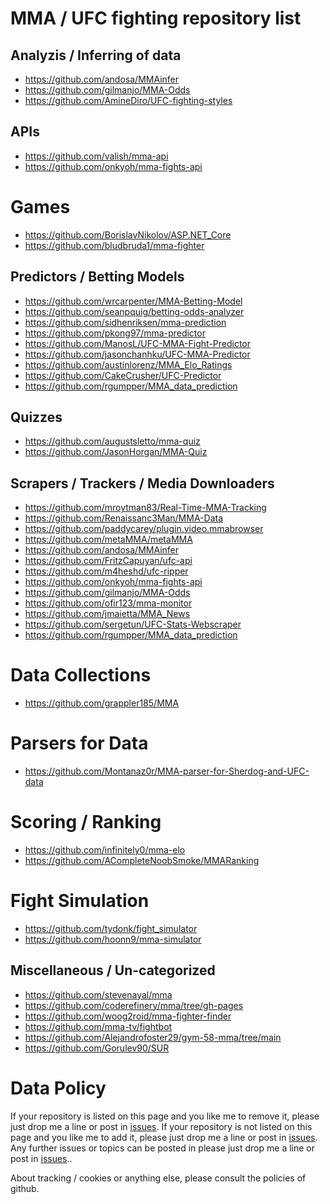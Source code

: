 # MMA / UFC fighting repository list

## Analyzis / Inferring of data

 - https://github.com/andosa/MMAinfer
 - https://github.com/gilmanjo/MMA-Odds
 - https://github.com/AmineDiro/UFC-fighting-styles

## APIs

 - https://github.com/valish/mma-api
 - https://github.com/onkyoh/mma-fights-api

# Games

 - https://github.com/BorislavNikolov/ASP.NET_Core
 - https://github.com/bludbruda1/mma-fighter

## Predictors / Betting Models

 - https://github.com/wrcarpenter/MMA-Betting-Model
 - https://github.com/seanpquig/betting-odds-analyzer
 - https://github.com/sidhenriksen/mma-prediction
 - https://github.com/pkong97/mma-predictor
 - https://github.com/ManosL/UFC-MMA-Fight-Predictor
 - https://github.com/jasonchanhku/UFC-MMA-Predictor
 - https://github.com/austinlorenz/MMA_Elo_Ratings
 - https://github.com/CakeCrusher/UFC-Predictor
 - https://github.com/rgumpper/MMA_data_prediction
 

## Quizzes

 - https://github.com/augustsletto/mma-quiz
 - https://github.com/JasonHorgan/MMA-Quiz

## Scrapers / Trackers / Media Downloaders

 - https://github.com/mroytman83/Real-Time-MMA-Tracking
 - https://github.com/Renaissanc3Man/MMA-Data
 - https://github.com/paddycarey/plugin.video.mmabrowser
 - https://github.com/metaMMA/metaMMA
 - https://github.com/andosa/MMAinfer
 - https://github.com/FritzCapuyan/ufc-api
 - https://github.com/m4heshd/ufc-ripper
 - https://github.com/onkyoh/mma-fights-api
 - https://github.com/gilmanjo/MMA-Odds
 - https://github.com/ofir123/mma-monitor
 - https://github.com/jmaietta/MMA_News
 - https://github.com/sergetun/UFC-Stats-Webscraper
 - https://github.com/rgumpper/MMA_data_prediction

# Data Collections

 - https://github.com/grappler185/MMA

# Parsers for Data

 - https://github.com/Montanaz0r/MMA-parser-for-Sherdog-and-UFC-data

# Scoring / Ranking

 - https://github.com/infinitely0/mma-elo
 - https://github.com/ACompleteNoobSmoke/MMARanking

# Fight Simulation

 - https://github.com/tydonk/fight_simulator
 - https://github.com/hoonn9/mma-simulator

## Miscellaneous / Un-categorized

 - https://github.com/stevenayal/mma
 - https://github.com/coderefinery/mma/tree/gh-pages
 - https://github.com/woog2roid/mma-fighter-finder
 - https://github.com/mma-tv/fightbot
 - https://github.com/Alejandrofoster29/gym-58-mma/tree/main
 - https://github.com/Gorulev90/SUR

# Data Policy

If your repository is listed on this page and you like me to remove it,
please just drop me a line or post in [issues](https://github.com/DavidBruchmann/mma-ufc-fighting-repo-list/issues).
If your repository is not listed on this page and you like me to add it,
please just drop me a line or post in [issues](https://github.com/DavidBruchmann/mma-ufc-fighting-repo-list/issues).
Any further issues or topics can be posted in please just drop me a line or post in [issues](https://github.com/DavidBruchmann/mma-ufc-fighting-repo-list/issues)..

About tracking / cookies or anything else, please consult the policies of github.
